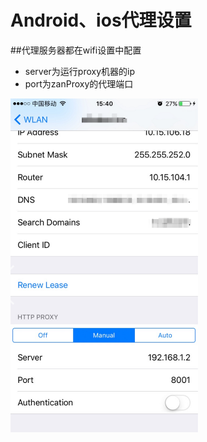 # Android、ios代理设置
##代理服务器都在wifi设置中配置  
* server为运行proxy机器的ip  
* port为zanProxy的代理端口  
<img src="./img/proxy.png" width="300" />

